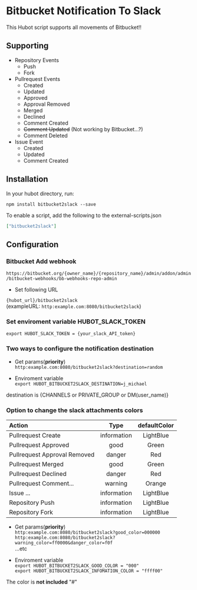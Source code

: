 # Bitbucket Notification To Slack

This Hubot script supports all movements of Bitbucket!!

## Supporting
- Repository Events
    + Push
    + Fork
- Pullrequest Events
    + Created
    + Updated
    + Approved
    + Approval Removed
    + Merged
    + Declined
    + Comment Created
    + ~~Comment Updated~~ (Not working by Bitbucket...?)
    + Comment Deleted
- Issue Event
    + Created
    + Updated
    + Comment Created

## Installation

In your hubot directory, run:

`npm install bitbucket2slack --save`

To enable a script, add the following to the external-scripts.json

```json
["bitbucket2slack"]
```

## Configuration

### Bitbucket Add webhook

`https://bitbucket.org/{owner_name}/{repository_name}/admin/addon/admin/bitbucket-webhooks/bb-webhooks-repo-admin`

- Set following URL

`{hubot_url}/bitbucket2slack`  
(exampleURL: `http:example.com:8080/bitbucket2slack`)

### Set enviroment variable HUBOT_SLACK_TOKEN

`export HUBOT_SLACK_TOKEN = {your_slack_API_token}`

### Two ways to configure the notification destination

- Get params(**priority**)  
`http:example.com:8080/bitbucket2slack?destination=random`

- Enviroment variable  
`export HUBOT_BITBUCKET2SLACK_DESTINATION=j_michael`

destination is {CHANNELS or PRIVATE_GROUP or DM(user_name)}

### Option to change the slack attachments colors

|Action|Type|defaultColor|
|:-----|:--:|:----------:|
|Pullrequest Create|information|LightBlue|
|Pullrequest Approved|good|Green|
|Pullrequest Approval Removed|danger|Red|
|Pullrequest Merged|good|Green|
|Pullrequest Declined|danger|Red|
|Pullrequest Comment...|warning|Orange|
|Issue ...|information|LightBlue|
|Repository Push|information|LightBlue|
|Repository Fork|information|LightBlue|

- Get params(**priority**)  
`http:example.com:8080/bitbucket2slack?good_color=000000`  
`http:example.com:8080/bitbucket2slack?warning_color=ff0000&danger_color=f0f`  
...etc

- Enviroment variable  
`export HUBOT_BITBUCKET2SLACK_GOOD_COLOR = "000"`  
`export HUBOT_BITBUCKET2SLACK_INFOMATION_COLOR = "ffff00"`

The color is **not included** "#"
